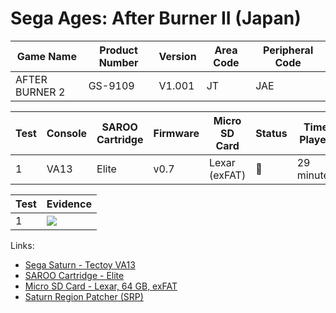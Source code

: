 # Sega Ages: After Burner II (Japan)

| Game Name      | Product Number | Version | Area Code | Peripheral Code |
| -------------- | -------------- | ------- | --------- | --------------- |
| AFTER BURNER 2 | GS-9109        | V1.001  | JT        | JAE             |

| Test | Console | SAROO Cartridge | Firmware | Micro SD Card | Status | Time Played |
| ---- | ------- | --------------- | -------- | ------------- | ------ | ----------- |
| 1    | VA13    | Elite           | v0.7     | Lexar (exFAT) | :100:  | 29 minutes  |

| Test | Evidence                                                                                         |
| ---- | ------------------------------------------------------------------------------------------------ |
| 1    | [![](https://img.youtube.com/vi/qtsuA2kNoYk/0.jpg)](https://www.youtube.com/watch?v=qtsuA2kNoYk) |

Links:

- [Sega Saturn - Tectoy VA13](../../../../Info/Consoles/VA13/README.md)
- [SAROO Cartridge - Elite](../../../../Info/Cartridges/GuangzhouSanStarOnlineShop/1.6/README.md)
- [Micro SD Card - Lexar, 64 GB, exFAT](../../../../Info/SdCards/Lexar/64GB/exfat/README.md)
- [Saturn Region Patcher (SRP)](https://segaxtreme.net/resources/saturn-region-patcher.81/download)
